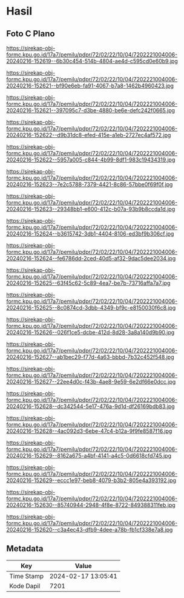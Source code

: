 # Hasil

## Foto C Plano

https://sirekap-obj-formc.kpu.go.id/17a7/pemilu/pdpr/72/02/22/10/04/7202221004006-20240216-152619--6b30c454-514b-4804-ae4d-c595cd0e60b9.jpg

https://sirekap-obj-formc.kpu.go.id/17a7/pemilu/pdpr/72/02/22/10/04/7202221004006-20240216-152621--bf90e6eb-fa91-4067-b7a8-1462b4960423.jpg

https://sirekap-obj-formc.kpu.go.id/17a7/pemilu/pdpr/72/02/22/10/04/7202221004006-20240216-152621--397095c7-d3be-4880-be6e-defc242f0665.jpg

https://sirekap-obj-formc.kpu.go.id/17a7/pemilu/pdpr/72/02/22/10/04/7202221004006-20240216-152622--d9b31dc8-efed-415e-a1eb-2727ec4af572.jpg

https://sirekap-obj-formc.kpu.go.id/17a7/pemilu/pdpr/72/02/22/10/04/7202221004006-20240216-152622--5957a005-c844-4b99-8df1-983c19434319.jpg

https://sirekap-obj-formc.kpu.go.id/17a7/pemilu/pdpr/72/02/22/10/04/7202221004006-20240216-152623--7e2c5788-7379-4421-8c86-57bbe0f69f0f.jpg

https://sirekap-obj-formc.kpu.go.id/17a7/pemilu/pdpr/72/02/22/10/04/7202221004006-20240216-152623--29348bb1-e600-412c-b07a-93b9b8ccda1d.jpg

https://sirekap-obj-formc.kpu.go.id/17a7/pemilu/pdpr/72/02/22/10/04/7202221004006-20240216-152624--b3615742-3db1-4404-8106-ed3bf9b306cf.jpg

https://sirekap-obj-formc.kpu.go.id/17a7/pemilu/pdpr/72/02/22/10/04/7202221004006-20240216-152624--fe6786dd-2ced-40d5-af32-9dac5dee2034.jpg

https://sirekap-obj-formc.kpu.go.id/17a7/pemilu/pdpr/72/02/22/10/04/7202221004006-20240216-152625--63f45c62-5c89-4ea7-be7b-73716affa7a7.jpg

https://sirekap-obj-formc.kpu.go.id/17a7/pemilu/pdpr/72/02/22/10/04/7202221004006-20240216-152625--8c0874cd-3dbb-4349-bf9c-e8150030f6c8.jpg

https://sirekap-obj-formc.kpu.go.id/17a7/pemilu/pdpr/72/02/22/10/04/7202221004006-20240216-152626--026f1ce5-dcbe-412d-8d28-3a8a140d9b90.jpg

https://sirekap-obj-formc.kpu.go.id/17a7/pemilu/pdpr/72/02/22/10/04/7202221004006-20240216-152627--ab1bec29-f77d-4a63-bbbd-7b32c452f548.jpg

https://sirekap-obj-formc.kpu.go.id/17a7/pemilu/pdpr/72/02/22/10/04/7202221004006-20240216-152627--22ee4d0c-f43b-4ae8-9e59-6e2df66e0dcc.jpg

https://sirekap-obj-formc.kpu.go.id/17a7/pemilu/pdpr/72/02/22/10/04/7202221004006-20240216-152628--dc342544-5e17-476a-9d1d-df26169bdb83.jpg

https://sirekap-obj-formc.kpu.go.id/17a7/pemilu/pdpr/72/02/22/10/04/7202221004006-20240216-152628--4ac092d3-6ebe-47c4-b12a-9f9fe8587f16.jpg

https://sirekap-obj-formc.kpu.go.id/17a7/pemilu/pdpr/72/02/22/10/04/7202221004006-20240216-152629--8162a675-a4bf-4141-a4c5-0d6618cfd745.jpg

https://sirekap-obj-formc.kpu.go.id/17a7/pemilu/pdpr/72/02/22/10/04/7202221004006-20240216-152629--eccc1e97-beb8-4079-b3b2-805e4a393192.jpg

https://sirekap-obj-formc.kpu.go.id/17a7/pemilu/pdpr/72/02/22/10/04/7202221004006-20240216-152630--85740944-2948-4f8e-8722-849388311feb.jpg

https://sirekap-obj-formc.kpu.go.id/17a7/pemilu/pdpr/72/02/22/10/04/7202221004006-20240216-152620--c3a4ec43-dfb9-4dee-a78b-fb1cf338e7a8.jpg


## Metadata

| Key        | Value               |
| ---------- | ------------------- |
| Time Stamp | 2024-02-17 13:05:41 |
| Kode Dapil | 7201                |



